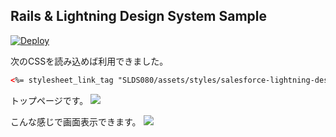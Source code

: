 ## Rails & Lightning Design System Sample
[![Deploy](https://www.herokucdn.com/deploy/button.png)](https://heroku.com/deploy?template=https://github.com/tyoshikawa1106/rails-lightning-system-design-sample)

次のCSSを読み込めば利用できました。
```html
<%= stylesheet_link_tag "SLDS080/assets/styles/salesforce-lightning-design-system.min.css" %>
```

トップページです。
<img src="http://f.st-hatena.com/images/fotolife/t/tyoshikawa1106/20150826/20150826225221.png?1440597223" />


こんな感じで画面表示できます。
<img src="http://f.st-hatena.com/images/fotolife/t/tyoshikawa1106/20150826/20150826225435.png?1440597284" />
